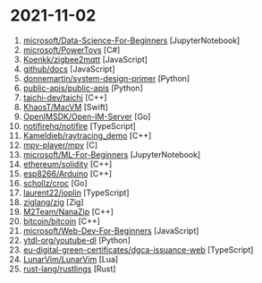 # 2021-11-02

1. [microsoft/Data-Science-For-Beginners](https://github.com/microsoft/Data-Science-For-Beginners "10 Weeks, 20 Lessons, Data Science for All!") [JupyterNotebook]
2. [microsoft/PowerToys](https://github.com/microsoft/PowerToys "Windows system utilities to maximize productivity") [C#]
3. [Koenkk/zigbee2mqtt](https://github.com/Koenkk/zigbee2mqtt "Zigbee 🐝 to MQTT bridge 🌉, get rid of your proprietary Zigbee bridges 🔨") [JavaScript]
4. [github/docs](https://github.com/github/docs "The open-source repo for docs.github.com") [JavaScript]
5. [donnemartin/system-design-primer](https://github.com/donnemartin/system-design-primer "Learn how to design large-scale systems. Prep for the system design interview. Includes Anki flashcards.") [Python]
6. [public-apis/public-apis](https://github.com/public-apis/public-apis "A collective list of free APIs") [Python]
7. [taichi-dev/taichi](https://github.com/taichi-dev/taichi "Parallel programming for everyone.") [C++]
8. [KhaosT/MacVM](https://github.com/KhaosT/MacVM "macOS VM for Apple Silicon using Virtualization API") [Swift]
9. [OpenIMSDK/Open-IM-Server](https://github.com/OpenIMSDK/Open-IM-Server "OpenIM：由前微信技术专家打造的基于 Go 实现的即时通讯（IM）项目，从服务端到客户端SDK开源即时通讯（IM）整体解决方案，可以轻松替代第三方IM云服务，打造具备聊天、社交功能的app。") [Go]
10. [notifirehq/notifire](https://github.com/notifirehq/notifire "🚀 The open-source notification infrastructure for products.") [TypeScript]
11. [Kameldieb/raytracing_demo](https://github.com/Kameldieb/raytracing_demo "") [C++]
12. [mpv-player/mpv](https://github.com/mpv-player/mpv "🎥 Command line video player") [C]
13. [microsoft/ML-For-Beginners](https://github.com/microsoft/ML-For-Beginners "12 weeks, 26 lessons, 52 quizzes, classic Machine Learning for all") [JupyterNotebook]
14. [ethereum/solidity](https://github.com/ethereum/solidity "Solidity, the Smart Contract Programming Language") [C++]
15. [esp8266/Arduino](https://github.com/esp8266/Arduino "ESP8266 core for Arduino") [C++]
16. [schollz/croc](https://github.com/schollz/croc "Easily and securely send things from one computer to another 🐊 📦") [Go]
17. [laurent22/joplin](https://github.com/laurent22/joplin "Joplin - an open source note taking and to-do application with synchronization capabilities for Windows, macOS, Linux, Android and iOS. Forum: https://discourse.joplinapp.org/") [TypeScript]
18. [ziglang/zig](https://github.com/ziglang/zig "General-purpose programming language and toolchain for maintaining robust, optimal, and reusable software.") [Zig]
19. [M2Team/NanaZip](https://github.com/M2Team/NanaZip "The 7-Zip derivative intended for the modern Windows experience.") [C++]
20. [bitcoin/bitcoin](https://github.com/bitcoin/bitcoin "Bitcoin Core integration/staging tree") [C++]
21. [microsoft/Web-Dev-For-Beginners](https://github.com/microsoft/Web-Dev-For-Beginners "24 Lessons, 12 Weeks, Get Started as a Web Developer") [JavaScript]
22. [ytdl-org/youtube-dl](https://github.com/ytdl-org/youtube-dl "Command-line program to download videos from YouTube.com and other video sites") [Python]
23. [eu-digital-green-certificates/dgca-issuance-web](https://github.com/eu-digital-green-certificates/dgca-issuance-web "Repository for the dgca issuance web app.") [TypeScript]
24. [LunarVim/LunarVim](https://github.com/LunarVim/LunarVim "An IDE layer for Neovim with sane defaults. Completely free and community driven.") [Lua]
25. [rust-lang/rustlings](https://github.com/rust-lang/rustlings "🦀 Small exercises to get you used to reading and writing Rust code!") [Rust]
